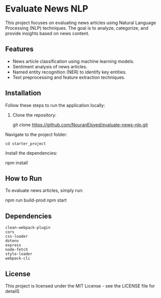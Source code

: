 # Evaluate News NLP

This project focuses on evaluating news articles using Natural Language Processing (NLP) techniques. The goal is to analyze, categorize, and provide insights based on news content. 

## Features

- News article classification using machine learning models.
- Sentiment analysis of news articles.
- Named entity recognition (NER) to identify key entities.
- Text preprocessing and feature extraction techniques.

## Installation

Follow these steps to run the application locally:

1. Clone the repository:


   git clone https://github.com/NouranElsyed/evaluate-news-nlp.git

Navigate to the project folder:

    cd starter_project

Install the dependencies:

npm install


##  How to Run
To evaluate news articles, simply run:

  npm run build-prod
  npm start



## Dependencies

 
    clean-webpack-plugin
    cors
    css-loader
    dotenv
    express
    node-fetch
    style-loader
    webpack-cli


## License
This project is licensed under the MIT License - see the LICENSE file for detailS